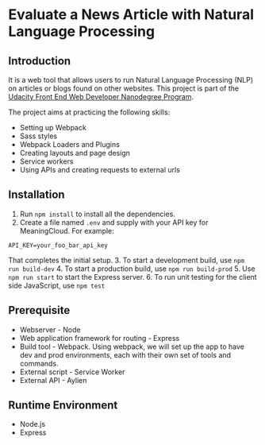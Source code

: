 # Evaluate a News Article with Natural Language Processing

## Introduction

It is a web tool that allows users to run Natural Language Processing (NLP) on articles or blogs found on other websites. This project is part of the [Udacity Front End Web Developer Nanodegree Program](https://classroom.udacity.com/nanodegrees/nd0011/). 

The project aims at practicing the following skills:
- Setting up Webpack
- Sass styles
- Webpack Loaders and Plugins
- Creating layouts and page design
- Service workers
- Using APIs and creating requests to external urls

## Installation
1. Run `npm install` to install all the dependencies.
2. Create a file named `.env` and supply with your API key for MeaningCloud. For example:
```
API_KEY=your_foo_bar_api_key
```
That completes the initial setup.
3. To start a development build, use `npm run build-dev`
4. To start a production build, use `npm run build-prod`
5. Use `npm run start` to start the Express server.
6. To run unit testing for the client side JavaScript, use `npm test`

## Prerequisite
- Webserver - Node
- Web application framework for routing - Express
- Build tool - Webpack. Using webpack, we will set up the app to have dev and prod environments, each with their own set of tools and commands.
- External script - Service Worker
- External API - Aylien

## Runtime Environment
- Node.js
- Express
